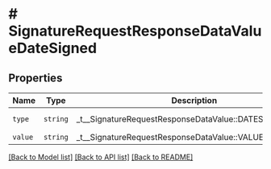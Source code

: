 # # SignatureRequestResponseDataValueDateSigned



## Properties

Name | Type | Description | Notes
------------ | ------------- | ------------- | -------------
| `type` | ```string``` |  _t__SignatureRequestResponseDataValue::DATESIGNED_TYPE  |  [default to 'date_signed'] |
| `value` | ```string``` |  _t__SignatureRequestResponseDataValue::VALUE  |  |

[[Back to Model list]](../../README.md#models) [[Back to API list]](../../README.md#endpoints) [[Back to README]](../../README.md)
